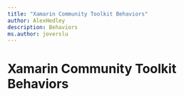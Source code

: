 ```yaml
---
title: "Xamarin Community Toolkit Behaviors"
author: AlexHedley
description: Behaviors
ms.author: joverslu
---
```


# Xamarin Community Toolkit Behaviors
